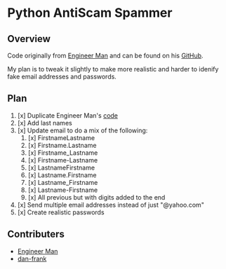 # Python AntiScam Spammer

## Overview

Code originally from [Engineer Man](https://www.youtube.com/watch?v=UtNYzv8gLbs) and can be found on his [GitHub](https://github.com/engineer-man/youtube/tree/master/033).

My plan is to tweak it slightly to make more realistic and harder to idenify fake email addresses and passwords.

## Plan

1. [x] Duplicate Engineer Man's [code](https://github.com/engineer-man/youtube/tree/master/033)
1. [x] Add last names 
1. [x] Update email to do a mix of the following:
    1. [x] FirstnameLastname
    1. [x] Firstname.Lastname
    1. [x] Firstname\_Lastname
    1. [x] Firstname-Lastname
    1. [x] LastnameFirstname
    1. [x] Lastname.Firstname
    1. [x] Lastname\_Firstname
    1. [x] Lastname-Firstname
    1. [x] All previous but with digits added to the end
1. [x] Send multiple email addresses instead of just "@yahoo.com"
1. [x] Create realistic passwords

## Contributers

- [Engineer Man](https://github.com/engineer-man/youtube/tree/master/033)
- [dan-frank](https://www.github.com/dan-frank)
